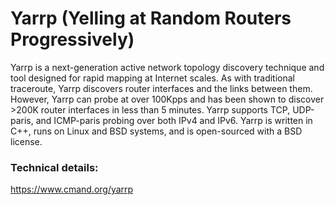 Yarrp (Yelling at Random Routers Progressively)
=========

Yarrp is a next-generation active network topology discovery technique and tool
designed for rapid mapping at Internet scales. As with traditional traceroute,
Yarrp discovers router interfaces and the links between them. However, Yarrp
can probe at over 100Kpps and has been shown to discover >200K router
interfaces in less than 5 minutes. Yarrp supports TCP, UDP-paris, and
ICMP-paris probing over both IPv4 and IPv6. Yarrp is written in C++, runs on
Linux and BSD systems, and is open-sourced with a BSD license.

### Technical details:
  https://www.cmand.org/yarrp 
